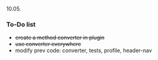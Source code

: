 10.05.
### To-Do list 
* ~~create a method converter in plugin~~
* ~~use converter everywhere~~
* modify prev code: converter, tests, profile, header-nav
